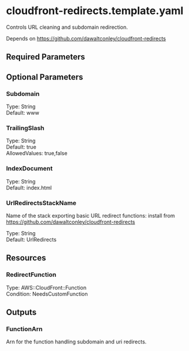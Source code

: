 # cloudfront-redirects.template.yaml

Controls URL cleaning and subdomain redirection.

Depends on https://github.com/dawaltconley/cloudfront-redirects

## Required Parameters

## Optional Parameters

### Subdomain

Type: String  
Default: www

### TrailingSlash

Type: String  
Default: true  
AllowedValues: true,false

### IndexDocument

Type: String  
Default: index.html

### UrlRedirectsStackName

Name of the stack exporting basic URL redirect functions: install from https://github.com/dawaltconley/cloudfront-redirects

Type: String  
Default: UrlRedirects

## Resources

### RedirectFunction

Type: AWS::CloudFront::Function  
Condition: NeedsCustomFunction

## Outputs

### FunctionArn

Arn for the function handling subdomain and uri redirects.